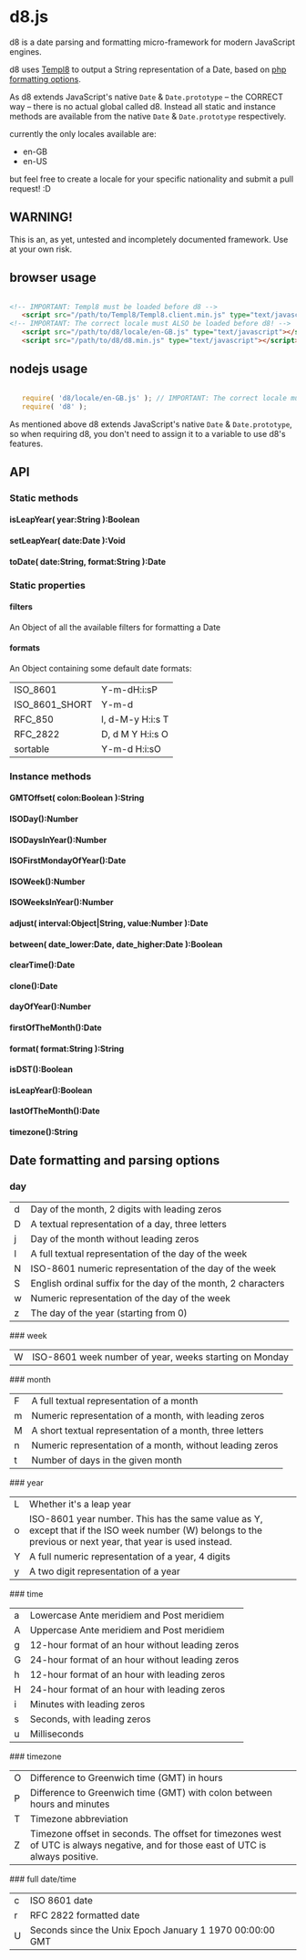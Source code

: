 # d8.js

d8 is a date parsing and formatting micro-framework for modern JavaScript engines.

d8 uses [Templ8](https://github.com/constantology/Templ8) to output a String representation of a Date, based on [php formatting options](http://php.net/manual/en/function.date.php).

As d8 extends JavaScript's native `Date` & `Date.prototype` – the CORRECT way – there is no actual global called d8. Instead all static and instance methods are available from the native `Date` & `Date.prototype` respectively.

currently the only locales available are:

- en-GB
- en-US

but feel free to create a locale for your specific nationality and submit a pull request! :D

## WARNING!

This is an, as yet, untested and incompletely documented framework. Use at your own risk.

## browser usage

```html

<!-- IMPORTANT: Templ8 must be loaded before d8 -->
   <script src="/path/to/Templ8/Templ8.client.min.js" type="text/javascript"></script>
<!-- IMPORTANT: The correct locale must ALSO be loaded before d8! -->
   <script src="/path/to/d8/locale/en-GB.js" type="text/javascript"></script>
   <script src="/path/to/d8/d8.min.js" type="text/javascript"></script>

```

## nodejs usage

```javascript

   require( 'd8/locale/en-GB.js' ); // IMPORTANT: The correct locale must ALSO be loaded before d8!!
   require( 'd8' );

```

As mentioned above d8 extends JavaScript's native `Date` & `Date.prototype`, so when requiring d8, you don't need to assign it to a variable to use d8's features.

## API

### Static methods

#### isLeapYear( year:String ):Boolean
#### setLeapYear( date:Date ):Void
#### toDate( date:String, format:String ):Date

### Static properties

#### filters
An Object of all the available filters for formatting a Date

#### formats
An Object containing some default date formats:
<table border="0" cellpadding="0" cellspacing="0">
	<tr><td>ISO_8601</td><td>Y-m-d<T>H:i:sP</td>
	<tr><td>ISO_8601_SHORT</td><td>Y-m-d</td>
	<tr><td>RFC_850</td><td>l, d-M-y H:i:s T</td>
	<tr><td>RFC_2822</td><td>D, d M Y H:i:s O</td>
	<tr><td>sortable</td><td>Y-m-d H:i:sO</td>
</table>

### Instance methods

#### GMTOffset( colon:Boolean ):String
#### ISODay():Number
#### ISODaysInYear():Number
#### ISOFirstMondayOfYear():Date
#### ISOWeek():Number
#### ISOWeeksInYear():Number
#### adjust( interval:Object|String, value:Number ):Date
#### between( date_lower:Date, date_higher:Date ):Boolean
#### clearTime():Date
#### clone():Date
#### dayOfYear():Number
#### firstOfTheMonth():Date
#### format( format:String ):String
#### isDST():Boolean
#### isLeapYear():Boolean
#### lastOfTheMonth():Date
#### timezone():String

## Date formatting and parsing options

### day
<table border="0" cellpadding="0" cellspacing="0">
	<tr><td>d</td><td>Day of the month, 2 digits with leading zeros</td>
	<tr><td>D</td><td>A textual representation of a day, three letters</td>
	<tr><td>j</td><td>Day of the month without leading zeros</td>
	<tr><td>l</td><td>A full textual representation of the day of the week</td>
	<tr><td>N</td><td>ISO-8601 numeric representation of the day of the week</td>
	<tr><td>S</td><td>English ordinal suffix for the day of the month, 2 characters</td>
	<tr><td>w</td><td>Numeric representation of the day of the week</td>
	<tr><td>z</td><td>The day of the year (starting from 0)</td>
</table>
### week
<table border="0" cellpadding="0" cellspacing="0">
	<tr><td>W</td><td>ISO-8601 week number of year, weeks starting on Monday</td>
</table>
### month
<table border="0" cellpadding="0" cellspacing="0">
	<tr><td>F</td><td>A full textual representation of a month</td>
	<tr><td>m</td><td>Numeric representation of a month, with leading zeros</td>
	<tr><td>M</td><td>A short textual representation of a month, three letters</td>
	<tr><td>n</td><td>Numeric representation of a month, without leading zeros</td>
	<tr><td>t</td><td>Number of days in the given month</td>
</table>
### year
<table border="0" cellpadding="0" cellspacing="0">
	<tr><td>L</td><td>Whether it's a leap year</td>
	<tr><td>o</td><td>ISO-8601 year number. This has the same value as Y, except that if the ISO week number (W) belongs to the previous or next year, that year is used instead.</td>
	<tr><td>Y</td><td>A full numeric representation of a year, 4 digits</td>
	<tr><td>y</td><td>A two digit representation of a year</td>
</table>
### time
<table border="0" cellpadding="0" cellspacing="0">
	<tr><td>a</td><td>Lowercase Ante meridiem and Post meridiem</td>
	<tr><td>A</td><td>Uppercase Ante meridiem and Post meridiem</td>
	<tr><td>g</td><td>12-hour format of an hour without leading zeros</td>
	<tr><td>G</td><td>24-hour format of an hour without leading zeros</td>
	<tr><td>h</td><td>12-hour format of an hour with leading zeros</td>
	<tr><td>H</td><td>24-hour format of an hour with leading zeros</td>
	<tr><td>i</td><td>Minutes with leading zeros</td>
	<tr><td>s</td><td>Seconds, with leading zeros</td>
	<tr><td>u</td><td>Milliseconds</td>
</table>
### timezone
<table border="0" cellpadding="0" cellspacing="0">
	<tr><td>O</td><td>Difference to Greenwich time (GMT) in hours</td>
	<tr><td>P</td><td>Difference to Greenwich time (GMT) with colon between hours and minutes</td>
	<tr><td>T</td><td>Timezone abbreviation</td>
	<tr><td>Z</td><td>Timezone offset in seconds. The offset for timezones west of UTC is always negative, and for those east of UTC is always positive.</td>
</table>
### full date/time
<table border="0" cellpadding="0" cellspacing="0">
	<tr><td>c</td><td>ISO 8601 date</td>
	<tr><td>r</td><td>RFC 2822 formatted date</td>
	<tr><td>U</td><td>Seconds since the Unix Epoch January 1 1970 00:00:00 GMT</td>
</table>
